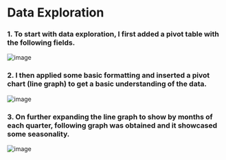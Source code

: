 # Data Exploration
### 1. To start with data exploration, I first added a pivot table with the following fields.

![image](https://user-images.githubusercontent.com/97116496/150915830-a29bc2fa-4e84-4048-8b43-73523b6bdae8.png)

### 2. I then applied some basic formatting and inserted a pivot chart (line graph) to get a basic understanding of the data.

![image](https://user-images.githubusercontent.com/97116496/150917140-f681d25d-5671-41a1-857e-07306aeb4328.png)

### 3. On further expanding the line graph to show by months of each quarter, following graph was obtained and it showcased some seasonality.

![image](https://user-images.githubusercontent.com/97116496/150918297-cdde3ae7-bfad-4f9c-a258-aca71aefe473.png)


